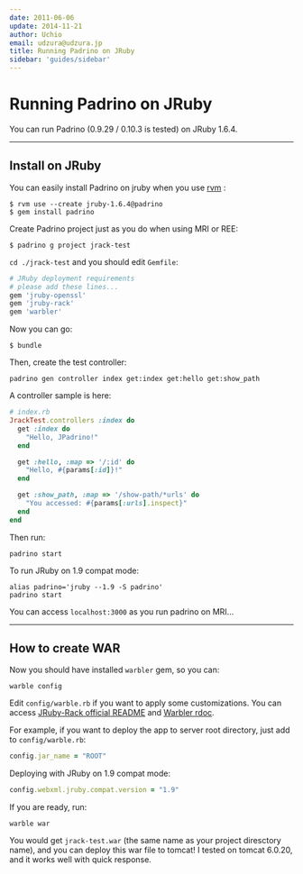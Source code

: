 ```yaml
---
date: 2011-06-06
update: 2014-11-21
author: Uchio
email: udzura@udzura.jp
title: Running Padrino on JRuby
sidebar: 'guides/sidebar'
---
```


# Running Padrino on JRuby

You can run Padrino (0.9.29 / 0.10.3 is tested) on JRuby 1.6.4.

---

## Install on JRuby

You can easily install Padrino on jruby when you use [rvm](https://rvm.beginrescueend.com/) :

~~~ shell
$ rvm use --create jruby-1.6.4@padrino
$ gem install padrino
~~~

Create Padrino project just as you do when using MRI or REE:

~~~ shell
$ padrino g project jrack-test
~~~

`cd ./jrack-test` and you should edit `Gemfile`:

~~~ ruby
# JRuby deployment requirements
# please add these lines...
gem 'jruby-openssl'
gem 'jruby-rack'
gem 'warbler'
~~~

Now you can go:

~~~ shell
$ bundle
~~~

Then, create the test controller:

~~~ shell
padrino gen controller index get:index get:hello get:show_path
~~~

A controller sample is here:

~~~ ruby
# index.rb
JrackTest.controllers :index do
  get :index do
    "Hello, JPadrino!"
  end

  get :hello, :map => '/:id' do
    "Hello, #{params[:id]}!"
  end

  get :show_path, :map => '/show-path/*urls' do
    "You accessed: #{params[:urls].inspect}"
  end
end
~~~

Then run:

~~~ shell
padrino start
~~~

To run JRuby on 1.9 compat mode:

~~~ shell
alias padrino='jruby --1.9 -S padrino'
padrino start
~~~

You can access `localhost:3000` as you run padrino on MRI…

---

## How to create WAR

Now you should have installed `warbler` gem, so you can:

~~~ shell
warble config
~~~

Edit `config/warble.rb` if you want to apply some customizations. You can access [JRuby-Rack official README](https://github.com/nicksieger/jruby-rack/#readme) and [Warbler rdoc](http://caldersphere.rubyforge.org/warbler/).

For example, if you want to deploy the app to server root directory, just add to `config/warble.rb`:

~~~ ruby
config.jar_name = "ROOT"
~~~

Deploying with JRuby on 1.9 compat mode:

~~~ ruby
config.webxml.jruby.compat.version = "1.9"
~~~

If you are ready, run:

~~~ shell
warble war
~~~

You would get `jrack-test.war` (the same name as your project diresctory name), and you can deploy this war file to tomcat! I tested on tomcat 6.0.20, and it works well with quick response.
